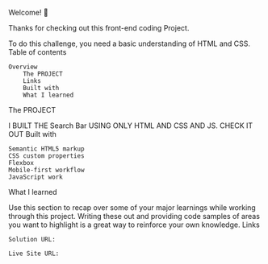 Welcome! 👋

Thanks for checking out this front-end coding Project.

To do this challenge, you need a basic understanding of HTML and CSS.
Table of contents

    Overview
        The PROJECT
        Links
        Built with
        What I learned

The PROJECT

I BUILT THE Search Bar USING ONLY HTML AND CSS AND JS. CHECK IT OUT
Built with

    Semantic HTML5 markup
    CSS custom properties
    Flexbox
    Mobile-first workflow
    JavaScript work

What I learned

Use this section to recap over some of your major learnings while working through this project. Writing these out and providing code samples of areas you want to highlight is a great way to reinforce your own knowledge.
Links

    Solution URL: 

    Live Site URL: 
